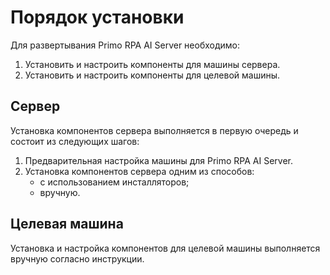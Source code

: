 # Порядок установки

Для развертывания Primo RPA AI Server необходимо:
1. Установить и настроить компоненты для машины сервера.
2. Установить и настроить компоненты для целевой машины.

## Сервер
Установка компонентов сервера выполняется в первую очередь и состоит из следующих шагов:
1. Предварительная настройка машины для Primo RPA AI Server.
1. Установка компонентов сервера одним из способов:
   * с использованием инсталляторов;
   * вручную.


## Целевая машина

Установка и настройка компонентов для целевой машины выполняется вручную согласно инструкции.
